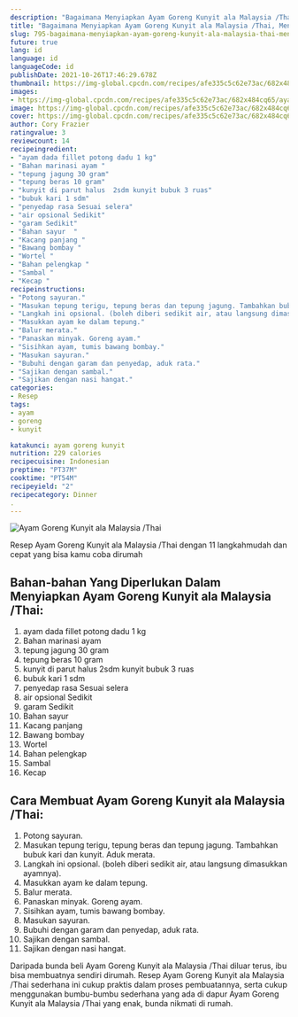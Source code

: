 ```yaml
---
description: "Bagaimana Menyiapkan Ayam Goreng Kunyit ala Malaysia /Thai, Menggugah Selera"
title: "Bagaimana Menyiapkan Ayam Goreng Kunyit ala Malaysia /Thai, Menggugah Selera"
slug: 795-bagaimana-menyiapkan-ayam-goreng-kunyit-ala-malaysia-thai-menggugah-selera
future: true
lang: id
language: id
languageCode: id
publishDate: 2021-10-26T17:46:29.678Z 
thumbnail: https://img-global.cpcdn.com/recipes/afe335c5c62e73ac/682x484cq65/ayam-goreng-kunyit-ala-malaysia-thai-foto-resep-utama.png
images:
- https://img-global.cpcdn.com/recipes/afe335c5c62e73ac/682x484cq65/ayam-goreng-kunyit-ala-malaysia-thai-foto-resep-utama.png
image: https://img-global.cpcdn.com/recipes/afe335c5c62e73ac/682x484cq65/ayam-goreng-kunyit-ala-malaysia-thai-foto-resep-utama.png
cover: https://img-global.cpcdn.com/recipes/afe335c5c62e73ac/682x484cq65/ayam-goreng-kunyit-ala-malaysia-thai-foto-resep-utama.png
author: Cory Frazier
ratingvalue: 3
reviewcount: 14
recipeingredient:
- "ayam dada fillet potong dadu 1 kg"
- "Bahan marinasi ayam "
- "tepung jagung 30 gram"
- "tepung beras 10 gram"
- "kunyit di parut halus  2sdm kunyit bubuk 3 ruas"
- "bubuk kari 1 sdm"
- "penyedap rasa Sesuai selera"
- "air opsional Sedikit"
- "garam Sedikit"
- "Bahan sayur  "
- "Kacang panjang "
- "Bawang bombay "
- "Wortel "
- "Bahan pelengkap "
- "Sambal "
- "Kecap "
recipeinstructions:
- "Potong sayuran."
- "Masukan tepung terigu, tepung beras dan tepung jagung. Tambahkan bubuk kari dan kunyit. Aduk merata."
- "Langkah ini opsional. (boleh diberi sedikit air, atau langsung dimasukkan ayamnya)."
- "Masukkan ayam ke dalam tepung."
- "Balur merata."
- "Panaskan minyak. Goreng ayam."
- "Sisihkan ayam, tumis bawang bombay."
- "Masukan sayuran."
- "Bubuhi dengan garam dan penyedap, aduk rata."
- "Sajikan dengan sambal."
- "Sajikan dengan nasi hangat."
categories:
- Resep
tags:
- ayam
- goreng
- kunyit

katakunci: ayam goreng kunyit 
nutrition: 229 calories
recipecuisine: Indonesian
preptime: "PT37M"
cooktime: "PT54M"
recipeyield: "2"
recipecategory: Dinner
. 
---
```



![Ayam Goreng Kunyit ala Malaysia /Thai](https://img-global.cpcdn.com/recipes/afe335c5c62e73ac/682x484cq65/ayam-goreng-kunyit-ala-malaysia-thai-foto-resep-utama.png)

Resep Ayam Goreng Kunyit ala Malaysia /Thai    dengan 11 langkahmudah dan cepat yang bisa kamu coba dirumah

<!--inarticleads1-->

## Bahan-bahan Yang Diperlukan Dalam Menyiapkan Ayam Goreng Kunyit ala Malaysia /Thai:

1. ayam dada fillet potong dadu 1 kg
1. Bahan marinasi ayam 
1. tepung jagung 30 gram
1. tepung beras 10 gram
1. kunyit di parut halus  2sdm kunyit bubuk 3 ruas
1. bubuk kari 1 sdm
1. penyedap rasa Sesuai selera
1. air opsional Sedikit
1. garam Sedikit
1. Bahan sayur  
1. Kacang panjang 
1. Bawang bombay 
1. Wortel 
1. Bahan pelengkap 
1. Sambal 
1. Kecap 



<!--inarticleads2-->

## Cara Membuat Ayam Goreng Kunyit ala Malaysia /Thai:

1. Potong sayuran.
1. Masukan tepung terigu, tepung beras dan tepung jagung. Tambahkan bubuk kari dan kunyit. Aduk merata.
1. Langkah ini opsional. (boleh diberi sedikit air, atau langsung dimasukkan ayamnya).
1. Masukkan ayam ke dalam tepung.
1. Balur merata.
1. Panaskan minyak. Goreng ayam.
1. Sisihkan ayam, tumis bawang bombay.
1. Masukan sayuran.
1. Bubuhi dengan garam dan penyedap, aduk rata.
1. Sajikan dengan sambal.
1. Sajikan dengan nasi hangat.




Daripada bunda beli  Ayam Goreng Kunyit ala Malaysia /Thai  diluar terus, ibu  bisa membuatnya sendiri dirumah. Resep  Ayam Goreng Kunyit ala Malaysia /Thai  sederhana ini cukup praktis dalam proses pembuatannya, serta cukup menggunakan bumbu-bumbu sederhana yang ada di dapur  Ayam Goreng Kunyit ala Malaysia /Thai  yang enak, bunda nikmati di rumah.
